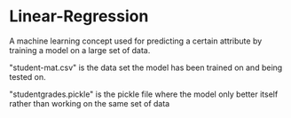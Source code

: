 # Linear-Regression
A machine learning concept used for predicting a certain attribute by training a model on a large set of data.

"student-mat.csv" is the data set the model has been trained on and being tested on.

"studentgrades.pickle" is the pickle file where the model only better itself rather than working on the same set of data
